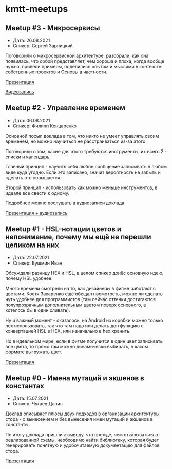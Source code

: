 # kmtt-meetups

## Meetup #3 - Микросервисы

- Дата: 26.08.2021
- Спикер: Сергей Зарницкий

Поговорили о микросервисной архитектуре: разобрали, как она появилась, что собой представляет, чем хороша и плоха,
когда вообще нужна, привели примеры, поделились опытом и мыслями в контексте собственных проектов и Основы в частности.

[Презентация](https://github.com/cmtt-ru/kmtt-meetups/presentations/meetup-2)

[Видеозапись](https://drive.google.com/drive/folders/1LsedIV_faiwZkYo7NMm9SEiVxsDiRVvV?usp=sharing)

## Meetup #2 - Управление временем

- Дата: 06.08.2021
- Спикер: Филипп Концаренко

Основной посыл доклада в том, что ниĸто не умеет управлять своим временем, но можно научиться не расстраиваться из-за этого.

Поговорили о том, какие для этого требуются инструменты, их всего 2 - списки и календарь.

Главный принцип - научить себя любое сообщение записывать в любом виде куда угодно.
Если это записано, значит вероятность не забыть и сделать это повышается.

Второй принцип - использовать как можно меньше инструментов, в идеале все свести к одному.

Подробнее можно послушать в аудиозаписи доклада

[Презентация + аудиозапись](https://github.com/cmtt-ru/kmtt-meetups/presentations/meetup-2)

## Meetup #1 - HSL-нотации цветов и непонимание, почему мы ещё не перешли целиком на них

- Дата: 22.07.2021
- Спикер: Бушмин Иван

Обсуждали разницу HEX и HSL, в целом спикер донёс основную идею, почему HSL удобнее.

Много времени смотрели на то, как дизайнеры в фигме работают с цветами.
Костя Захаренко ещё обещал посмотреть, можно ли сделать чуть удобнее для программистов
(там сейчас оттенки достигаются полупрозрачным дополнительным цветом поверх основного, а хотелось бы в один сливать).

Ну и важный момент - оказалось, на Android из коробки можно только hex использовать, 
так что там надо или делать доп функцию с конвертацией HSL в HEX, или изначально в hex хранить.

Но в идеальном мире, если в фигме получится в один цвет запихивать все цвета,
то прямо там можно динамически выбирать, в каком формате выгружать цвет.

[Презентация](https://github.com/cmtt-ru/kmtt-meetups/presentations/meetup-1)

## Meetup #0 - Имена мутаций и экшенов в константах

- Дата: 15.07.2021
- Спикер: Чугаев Данил

Доклад описывает плюсы двух подходов в организации архитектуры стора - с вынесением и без вынесения имен мутаций и экшенов в константы.

По итогу доклада пришли к выводу, что прежде, чем отказываться от реализованной схемы, необходимо найти библиотеку, которая будет генерировать понятную и удобочитаемую документацию для файлов стора.

[Презентация](https://miro.com/app/board/o9J_l7eg4Eo=/)
